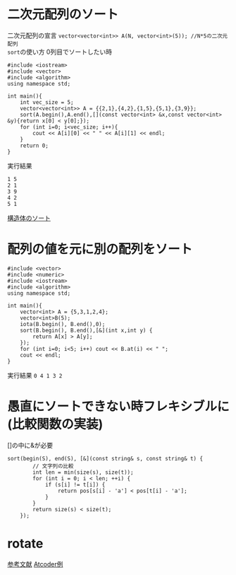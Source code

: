 # 二次元配列のソート 
二次元配列の宣言 `vector<vector<int>> A(N, vector<int>(5)); //N*5の二次元配列`   
`sort`の使い方 
0列目でソートしたい時  

    #include <iostream>
    #include <vector>
    #include <algorithm>
    using namespace std;

    int main(){
        int vec_size = 5;
        vector<vector<int>> A = {{2,1},{4,2},{1,5},{5,1},{3,9}};
        sort(A.begin(),A.end(),[](const vector<int> &x,const vector<int> &y){return x[0] < y[0];});
        for (int i=0; i<vec_size; i++){
            cout << A[i][0] << " " << A[i][1] << endl;
        }
        return 0;
    }
    
実行結果

    1 5
    2 1
    3 9
    4 2
    5 1 
[構造体のソート](https://atcoder.jp/contests/abc201/submissions/24941281)
# 配列の値を元に別の配列をソート  
```
#include <vector>
#include <numeric>
#include <iostream>
#include <algorithm>
using namespace std;

int main(){
    vector<int> A = {5,3,1,2,4};
    vector<int>B(5);
    iota(B.begin(), B.end(),0);
    sort(B.begin(), B.end(),[&](int x,int y) {
        return A[x] > A[y];
    });
    for (int i=0; i<5; i++) cout << B.at(i) << " ";
    cout << endl;
}
```
実行結果
`0 4 1 3 2 `
# 愚直にソートできない時フレキシブルに(比較関数の実装)
[]の中に&が必要
```
sort(begin(S), end(S), [&](const string& s, const string& t) {
        // 文字列の比較
        int len = min(size(s), size(t));
        for (int i = 0; i < len; ++i) {
            if (s[i] != t[i]) {
                return pos[s[i] - 'a'] < pos[t[i] - 'a'];  
            }
        }
        return size(s) < size(t);
    });
```
# rotate
[参考文献](https://cpprefjp.github.io/reference/algorithm/rotate.html)
[Atcoder例](https://atcoder.jp/contests/abc219/editorial/2657)
